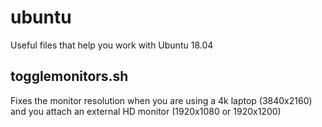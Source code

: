 # ubuntu

Useful files that help you work with Ubuntu 18.04

## togglemonitors.sh 
Fixes the monitor resolution when you are using a 4k laptop (3840x2160) and you attach an external HD monitor (1920x1080 or 1920x1200)
